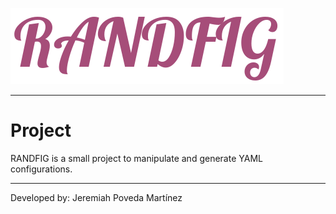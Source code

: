 ![Logo](docs/_static/logo.png)

***

# Project

RANDFIG is a small project to manipulate and generate YAML configurations.

***

Developed by: Jeremiah Poveda Martínez
